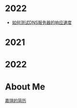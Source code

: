 # 2022
- [如何测试DNS服务器的响应速度](https://jia9izhang.github.io/docs/DNS响应速度测试.md)
# 2021

# 2022

# About Me
[嘉琪的简历](https://jia9izhang.github.io/docs/resume.md)